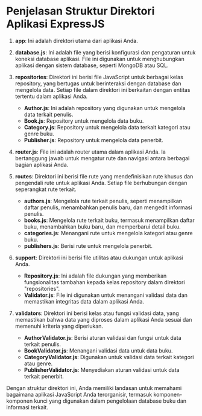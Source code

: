 # Penjelasan Struktur Direktori Aplikasi ExpressJS

1. **app**: Ini adalah direktori utama dari aplikasi Anda.

2. **database.js**: Ini adalah file yang berisi konfigurasi dan pengaturan untuk koneksi database aplikasi. File ini digunakan untuk menghubungkan aplikasi dengan sistem database, seperti MongoDB atau SQL.

3. **repositories**: Direktori ini berisi file JavaScript untuk berbagai kelas repository, yang bertugas untuk berinteraksi dengan database dan mengelola data. Setiap file dalam direktori ini berkaitan dengan entitas tertentu dalam aplikasi Anda.

   - **Author.js**: Ini adalah repository yang digunakan untuk mengelola data terkait penulis.
   - **Book.js**: Repository untuk mengelola data buku.
   - **Category.js**: Repository untuk mengelola data terkait kategori atau genre buku.
   - **Publisher.js**: Repository untuk mengelola data penerbit.

4. **router.js**: File ini adalah router utama dalam aplikasi Anda. Ia bertanggung jawab untuk mengatur rute dan navigasi antara berbagai bagian aplikasi Anda.

5. **routes**: Direktori ini berisi file rute yang mendefinisikan rute khusus dan pengendali rute untuk aplikasi Anda. Setiap file berhubungan dengan seperangkat rute terkait.

   - **authors.js**: Mengelola rute terkait penulis, seperti menampilkan daftar penulis, menambahkan penulis baru, dan mengedit informasi penulis.
   - **books.js**: Mengelola rute terkait buku, termasuk menampilkan daftar buku, menambahkan buku baru, dan memperbarui detail buku.
   - **categories.js**: Menangani rute untuk mengelola kategori atau genre buku.
   - **publishers.js**: Berisi rute untuk mengelola penerbit.

6. **support**: Direktori ini berisi file utilitas atau dukungan untuk aplikasi Anda.

   - **Repository.js**: Ini adalah file dukungan yang memberikan fungsionalitas tambahan kepada kelas repository dalam direktori "repositories".
   - **Validator.js**: File ini digunakan untuk menangani validasi data dan memastikan integritas data dalam aplikasi Anda.

7. **validators**: Direktori ini berisi kelas atau fungsi validasi data, yang memastikan bahwa data yang diproses dalam aplikasi Anda sesuai dan memenuhi kriteria yang diperlukan.

   - **AuthorValidator.js**: Berisi aturan validasi dan fungsi untuk data terkait penulis.
   - **BookValidator.js**: Menangani validasi data untuk data buku.
   - **CategoryValidator.js**: Digunakan untuk validasi data terkait kategori atau genre.
   - **PublisherValidator.js**: Menyediakan aturan validasi untuk data terkait penerbit.

Dengan struktur direktori ini, Anda memiliki landasan untuk memahami bagaimana aplikasi JavaScript Anda terorganisir, termasuk komponen-komponen kunci yang digunakan dalam pengelolaan database buku dan informasi terkait.
